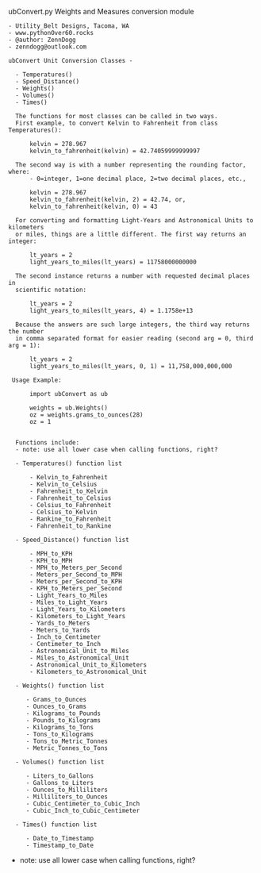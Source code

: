ubConvert.py
Weights and Measures conversion module

    - Utility_Belt Designs, Tacoma, WA
    - www.pythonOver60.rocks
    - @author: ZennDogg
    - zenndogg@outlook.com

    ubConvert Unit Conversion Classes -

      - Temperatures()
      - Speed_Distance()
      - Weights()
      - Volumes()
      - Times()

      The functions for most classes can be called in two ways.
      First example, to convert Kelvin to Fahrenheit from class Temperatures():

          kelvin = 278.967
          kelvin_to_fahrenheit(kelvin) = 42.74059999999997

      The second way is with a number representing the rounding factor, where:
          - 0=integer, 1=one decimal place, 2=two decimal places, etc.,

          kelvin = 278.967
          kelvin_to_fahrenheit(kelvin, 2) = 42.74, or,
          kelvin_to_fahrenheit(kelvin, 0) = 43

      For converting and formatting Light-Years and Astronomical Units to kilometers
      or miles, things are a little different. The first way returns an integer:

          lt_years = 2
          light_years_to_miles(lt_years) = 11758000000000

      The second instance returns a number with requested decimal places in
      scientific notation:

          lt_years = 2
          light_years_to_miles(lt_years, 4) = 1.1758e+13

      Because the answers are such large integers, the third way returns the number
      in comma separated format for easier reading (second arg = 0, third arg = 1):

          lt_years = 2
          light_years_to_miles(lt_years, 0, 1) = 11,758,000,000,000

     Usage Example:

          import ubConvert as ub

          weights = ub.Weights()
          oz = weights.grams_to_ounces(28)
          oz = 1


      Functions include: 
      - note: use all lower case when calling functions, right?

      - Temperatures() function list

          - Kelvin_to_Fahrenheit
          - Kelvin_to_Celsius
          - Fahrenheit_to_Kelvin
          - Fahrenheit_to_Celsius
          - Celsius_to_Fahrenheit
          - Celsius_to_Kelvin
          - Rankine_to_Fahrenheit
          - Fahrenheit_to_Rankine

      - Speed_Distance() function list

          - MPH_to_KPH
          - KPH_to_MPH
          - MPH_to_Meters_per_Second
          - Meters_per_Second_to_MPH
          - Meters_per_Second_to_KPH
          - KPH_to_Meters_per_Second   
          - Light_Years_to_Miles
          - Miles_to_Light_Years
          - Light_Years_to_Kilometers
          - Kilometers_to_Light_Years
          - Yards_to_Meters
          - Meters_to_Yards
          - Inch_to_Centimeter
          - Centimeter_to_Inch
          - Astronomical_Unit_to_Miles
          - Miles_to_Astronomical_Unit
          - Astronomical_Unit_to_Kilometers
          - Kilometers_to_Astronomical_Unit

      - Weights() function list

         - Grams_to_Ounces
         - Ounces_to_Grams
         - Kilograms_to_Pounds
         - Pounds_to_Kilograms
         - Kilograms_to_Tons
         - Tons_to_Kilograms
         - Tons_to_Metric_Tonnes
         - Metric_Tonnes_to_Tons

      - Volumes() function list

         - Liters_to_Gallons
         - Gallons_to_Liters
         - Ounces_to_Milliliters
         - Milliliters_to_Ounces
         - Cubic_Centimeter_to_Cubic_Inch
         - Cubic_Inch_to_Cubic_Centimeter

      - Times() function list

         - Date_to_Timestamp
         - Timestamp_to_Date

  - note: use all lower case when calling functions, right?
